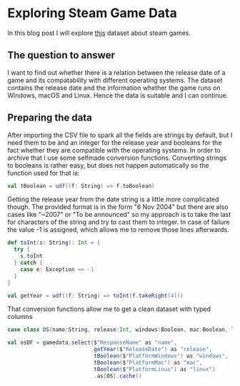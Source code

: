# Exploring Steam Game Data
In this blog post I will explore [this](https://data.world/craigkelly/steam-game-data) dataset about steam games.

## The question to answer
I want to find out whether there is a relation between the release date of a game and its compatability with different operating systems. The dataset contains the release date and the information whether the game runs on Windows, macOS and Linux. Hence the data is suitable and I can continue.

## Preparing the data
After importing the CSV file to spark all the fields are strings by default, but I need them to be and an integer for the release year and booleans for the fact whether they are compatible with the operating systems. In order to archive that I use some selfmade conversion functions. Converting strings to booleans is rather easy, but does not happen automatically so the function used for that is:  
```Scala
val tBoolean = udf((f: String) => f.toBoolean)
```
Getting the release year from the date string is a little more complicated though. The provided format is in the form "6 Nov 2004" but there are also cases like "~2007" or "To be announced" so my approach is to take the last for characters of the string and try to cast them to integer. In case of failure the value -1 is assigned, which allows me to remove those lines afterwards.
```Scala
def toInt(s: String): Int = {
  try {
    s.toInt
  } catch {
    case e: Exception => -1
  }
}

val getYear = udf((f: String) => toInt(f.takeRight(4)))
```
That conversion functions allow me to get a clean dataset with typed columns
```Scala
case class OS(name:String, release:Int, windows:Boolean, mac:Boolean, linux:Boolean)

val osDF = gamedata.select($"ResponseName" as "name",
                           getYear($"ReleaseDate") as "release",
                           tBoolean($"PlatformWindows") as "windows",
                           tBoolean($"PlatformMac") as "mac",
                           tBoolean($"PlatformLinux") as "linux")
                           .as[OS].cache()
```


[lazy-eval]: https://github.com/rubigdata/bigdata-blog-2021-joshdev-de/raw/master/docs/images/lazy_eval.PNG "Lazy Evaluation"
[uncached]: https://github.com/rubigdata/bigdata-blog-2021-joshdev-de/raw/master/docs/images/uncached.png "Uncached"
[cached]: https://github.com/rubigdata/bigdata-blog-2021-joshdev-de/raw/master/docs/images/cached.png "Cached"
